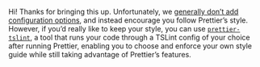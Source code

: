 <!-- Labels: [lang:typescript] [type:option request] -->

Hi! Thanks for bringing this up. Unfortunately, we [generally don’t add configuration options](https://github.com/prettier/prettier/issues/40), and instead encourage you follow Prettier’s style.
However, if you’d really like to keep your style, you can use [`prettier-tslint`](https://github.com/azz/prettier-tslint), a tool that runs your code through a TSLint config of your choice after running Prettier, enabling you to choose and enforce your own style guide while still taking advantage of Prettier’s features.
